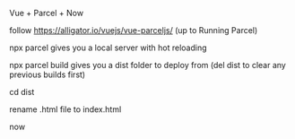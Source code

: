 Vue + Parcel + Now

follow https://alligator.io/vuejs/vue-parceljs/ (up to Running Parcel)

npx parcel gives you a local server with hot reloading

npx parcel build  gives you a dist folder to deploy from (del dist to clear any previous builds first)

cd dist

rename .html file to index.html

now








